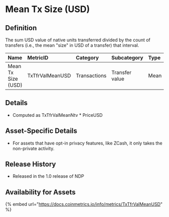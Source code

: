 # Mean Tx Size \(USD\)

## Definition

The sum USD value of native units transferred divided by the count of transfers \(i.e., the mean "size" in USD of a transfer\) that interval.

| Name | MetricID | Category | Subcategory | Type | Unit | Interval |
| :--- | :--- | :--- | :--- | :--- | :--- | :--- |
| Mean Tx Size \(USD\) | TxTfrValMeanUSD | Transactions | Transfer value | Mean | USD | 1 day |

## Details

* Computed as TxTfrValMeanNtv \* PriceUSD

## Asset-Specific Details

* For assets that have opt-in privacy features, like ZCash, it only takes the non-private activity.

## Release History

* Released in the 1.0 release of NDP

## Availability for Assets

{% embed url="https://docs.coinmetrics.io/info/metrics/TxTfrValMeanUSD" %}

